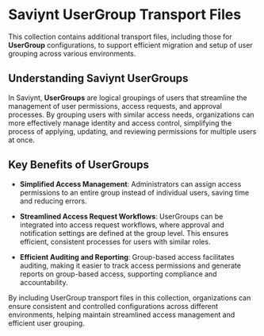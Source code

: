 # Saviynt UserGroup Transport Files

This collection contains additional transport files, including those for **UserGroup** configurations, to support efficient migration and setup of user grouping across various environments.

## Understanding Saviynt UserGroups
In Saviynt, **UserGroups** are logical groupings of users that streamline the management of user permissions, access requests, and approval processes. By grouping users with similar access needs, organizations can more effectively manage identity and access control, simplifying the process of applying, updating, and reviewing permissions for multiple users at once.

## Key Benefits of UserGroups

- **Simplified Access Management**: Administrators can assign access permissions to an entire group instead of individual users, saving time and reducing errors.
  
- **Streamlined Access Request Workflows**: UserGroups can be integrated into access request workflows, where approval and notification settings are defined at the group level. This ensures efficient, consistent processes for users with similar roles.
  
- **Efficient Auditing and Reporting**: Group-based access facilitates auditing, making it easier to track access permissions and generate reports on group-based access, supporting compliance and accountability.

By including UserGroup transport files in this collection, organizations can ensure consistent and controlled configurations across different environments, helping maintain streamlined access management and efficient user grouping.

